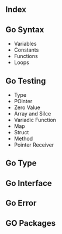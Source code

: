 ## Index
## Go Syntax
* Variables
* Constants
* Functions
* Loops
## Go Testing
* Type
* POinter
* Zero Value
* Array and Silce
* Variadic Function
* Map
* Struct
* Method
* Pointer Receiver
## Go Type
## Go Interface
## Go Error
## GO Packages

